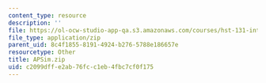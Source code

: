 ```yaml
---
content_type: resource
description: ''
file: https://ol-ocw-studio-app-qa.s3.amazonaws.com/courses/hst-131-introduction-to-neuroscience-fall-2005/c2099dffe2ab76fcc1eb4fbc7cf0f175_APSim.zip
file_type: application/zip
parent_uid: 8c4f1855-8191-4924-b276-5788e186657e
resourcetype: Other
title: APSim.zip
uid: c2099dff-e2ab-76fc-c1eb-4fbc7cf0f175
---
```


